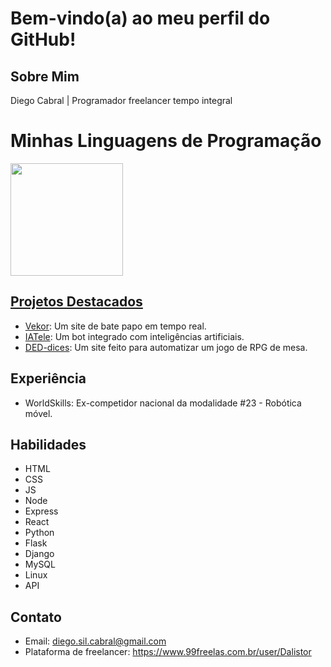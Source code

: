 # Bem-vindo(a) ao meu perfil do GitHub!

## Sobre Mim

Diego Cabral | Programador freelancer tempo integral

# Minhas Linguagens de Programação
<div>
<a href="https://github.com/Dalistor">
<img height="180em" src="https://github-readme-stats.vercel.app/api/top-langs/?username=Dalistor&layout=compact&langs_count=6&theme=dark"/>
</div>

## Projetos Destacados

- [Vekor](https://github.com/Dalistor/Vekor.git): Um site de bate papo em tempo real.
- [IATele](https://github.com/Dalistor/Pench.git): Um bot integrado com inteligências artificiais.
- [DED-dices](https://deddices.pythonanywhere.com): Um site feito para automatizar um jogo de RPG de mesa.

## Experiência

- WorldSkills: Ex-competidor nacional da modalidade #23 - Robótica móvel.

## Habilidades

- HTML
- CSS
- JS
- Node
- Express
- React
- Python
- Flask
- Django
- MySQL
- Linux
- API

## Contato

- Email: diego.sil.cabral@gmail.com
- Plataforma de freelancer: https://www.99freelas.com.br/user/Dalistor

